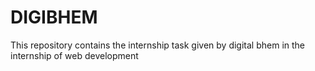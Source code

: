 # DIGIBHEM
This repository contains the internship task given by digital bhem in the internship of web development
